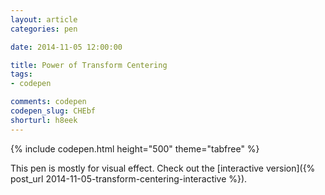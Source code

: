```yaml
---
layout: article
categories: pen

date: 2014-11-05 12:00:00

title: Power of Transform Centering
tags:
- codepen

comments: codepen
codepen_slug: CHEbf
shorturl: h8eek
---
```



{% include codepen.html height="500" theme="tabfree" %}

This pen is mostly for visual effect. Check out the [interactive version]({% post_url 2014-11-05-transform-centering-interactive %}).

